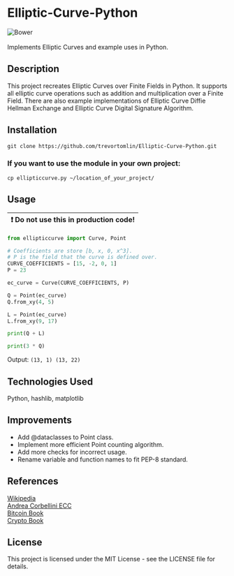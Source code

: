 # Elliptic-Curve-Python

![Bower](https://img.shields.io/bower/l/a?style=plastic)\
\
Implements Elliptic Curves and example uses in Python.

## Description

This project recreates Elliptic Curves over Finite Fields in Python. It supports all elliptic curve operations such as addition and multiplication over a Finite Field. There are also example implementations of Elliptic Curve Diffie Hellman Exchange and Elliptic Curve Digital Signature Algorithm.

## Installation

`
git clone https://github.com/trevortomlin/Elliptic-Curve-Python.git
`

### If you want to use the module in your own project:
`
cp ellipticcurve.py ~/location_of_your_project/
`

## Usage

| :exclamation:  Do not use this in production code!   |
|------------------------------------------------------|

```python
from ellipticcurve import Curve, Point

# Coefficients are store [b, x, 0, x^3].
# P is the field that the curve is defined over.
CURVE_COEFFICIENTS = [15, -2, 0, 1]
P = 23

ec_curve = Curve(CURVE_COEFFICIENTS, P)

Q = Point(ec_curve)
Q.from_xy(4, 5)

L = Point(ec_curve)
L.from_xy(9, 17)

print(Q + L)

print(3 * Q)

```

Output:
`
(13, 1)
(13, 22)
`

## Technologies Used

Python, hashlib, matplotlib

## Improvements

- Add @dataclasses to Point class.
- Implement more efficient Point counting algorithm.
- Add more checks for incorrect usage.
- Rename variable and function names to fit PEP-8 standard.

## References

[Wikipedia](https://en.wikipedia.org/wiki/Elliptic_curve)\
[Andrea Corbellini ECC](https://andrea.corbellini.name/ecc/interactive/modk-add.html)\
[Bitcoin Book](https://github.com/bitcoinbook/bitcoinbook/blob/develop/ch04.asciidoc)\
[Crypto Book](https://cryptobook.nakov.com/digital-signatures/ecdsa-sign-verify-messages)

## License

This project is licensed under the  MIT License - see the LICENSE file for details.
